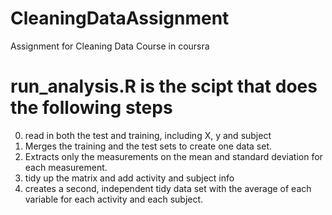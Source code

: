 # CleaningDataAssignment
Assignment for Cleaning Data Course in coursra

# run_analysis.R is the scipt that does the following steps

0) read in both the test and training, including X, y and subject 
1) Merges the training and the test sets to create one data set.
2) Extracts only the measurements on the mean and standard deviation for each measurement.
3) tidy up the matrix and add activity and subject info
4) creates a second, independent tidy data set with the average of each variable for each activity and each subject.

